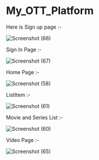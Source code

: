 # My_OTT_Platform

Here is Sign up page :-

![Screenshot (66)](https://github.com/pratikbm44/My_OTT_Platform/assets/96280945/fda7d3e2-a525-48aa-8891-08c799383e50)

Sign In Page :-

![Screenshot (67)](https://github.com/pratikbm44/My_OTT_Platform/assets/96280945/45091a8f-0b96-47f8-b7ee-9cbd98d69837)

Home Page :-

![Screenshot (58)](https://github.com/pratikbm44/My_OTT_Platform/assets/96280945/b4964b83-37cc-4391-ae51-804684eafe39)

ListItem :-

![Screenshot (61)](https://github.com/pratikbm44/My_OTT_Platform/assets/96280945/c84ac37d-2a77-4058-a306-50fb28b5b23f)

Movie and Series List :-

![Screenshot (60)](https://github.com/pratikbm44/My_OTT_Platform/assets/96280945/dbe41dc0-e600-499d-9d08-70687e8af8fe)

Video Page :-

![Screenshot (65)](https://github.com/pratikbm44/My_OTT_Platform/assets/96280945/4f13cd73-e756-421c-8712-87a9931d91fe)
